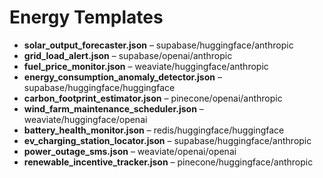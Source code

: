 # Energy Templates
- **solar_output_forecaster.json** – supabase/huggingface/anthropic
- **grid_load_alert.json** – supabase/openai/anthropic
- **fuel_price_monitor.json** – weaviate/huggingface/anthropic
- **energy_consumption_anomaly_detector.json** – supabase/huggingface/huggingface
- **carbon_footprint_estimator.json** – pinecone/openai/anthropic
- **wind_farm_maintenance_scheduler.json** – weaviate/huggingface/openai
- **battery_health_monitor.json** – redis/huggingface/huggingface
- **ev_charging_station_locator.json** – supabase/huggingface/anthropic
- **power_outage_sms.json** – weaviate/openai/openai
- **renewable_incentive_tracker.json** – pinecone/huggingface/anthropic